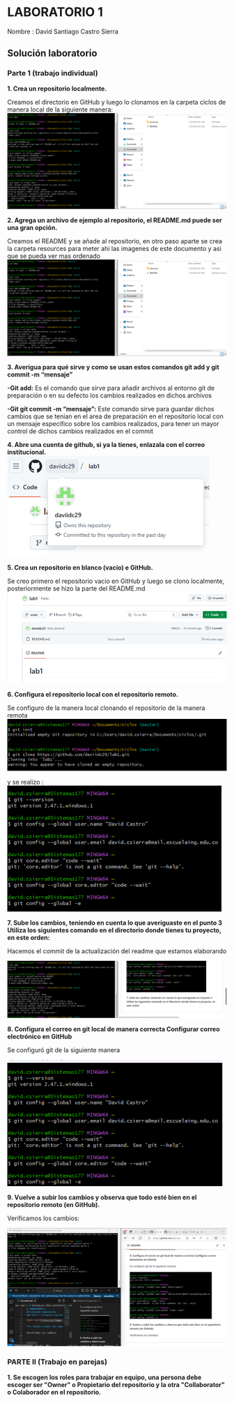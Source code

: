# LABORATORIO 1
Nombre : David Santiago Castro Sierra

## Solución laboratorio

### Parte 1 (trabajo individual)

**1. Crea un repositorio localmente.**
 
Creamos el directorio en GitHub y luego lo clonamos en la carpeta ciclos de manera local de la siguiente manera: 
 ![alt text](resources/image.png)

**2.	Agrega un archivo de ejemplo al repositorio, el **README.md** puede ser una gran opción.**

Creamos el README y se añade al repositorio, en otro paso aparte se crea la carpeta resources para meter ahi las imagenes de este documento y asi que se pueda ver mas ordenado
![alt text](resources/image-1.png)

**3.	Averigua para qué sirve y como se usan estos comandos **git add** y **git commit -m “mensaje”**** 

**-Git add:** Es el comando que sirve para añadir archivos al entorno git de preparación o en su defecto los cambios realizados en dichos archivos

    
**-Git git commit -m “mensaje”:** Este comando sirve para guardar dichos cambios que se tenian en el area de preparación en el repositorio local con un mensaje especifico sobre los cambios realizados, para tener un mayor control de dichos cambios realizados en el commit

**4. Abre una cuenta de github, si ya la tienes, enlazala con el correo institucional.**
![alt text](resources/image-2.png)

**5.	Crea un repositorio en blanco (vacío) e GitHub.**

Se creo primero el repositorio vacio en GitHub y luego se clono localmente, posteriormente se hizo la parte del README.md
![alt text](resources/image-3.png)

**6.	Configura el repositorio local con el repositorio remoto.**

Se configuro de la manera local clonando el repositorio de la manera remota
![alt text](resources/image-4.png)


y se realizo :
![alt text](resources/image-.png)

**7. Sube los cambios, teniendo en cuenta lo que averiguaste en el punto 3 Utiliza los siguientes comando en el directorio donde tienes tu proyecto, en este orden:**

Hacemos el commit de la actualización del readme que estamos elaborando

![alt text](resources/image-7.png)

**8. Configura el correo en git local de manera correcta Configurar correo electrónico en GitHub**

Se configuró git de la siguiente manera

![alt text](resources/image-8.png)

**9. Vuelve a subir los cambios y observa que todo esté bien en el repositorio remoto (en GitHub).**

Verificamos los cambios:

![alt text](resources/image-9.png)


### PARTE II (Trabajo en parejas)

**1.	Se escogen los roles para trabajar en equipo, una persona debe escoger ser "Owner" o Propietario del repositorio y la otra "Collaborator" o Colaborador en el repositorio.**